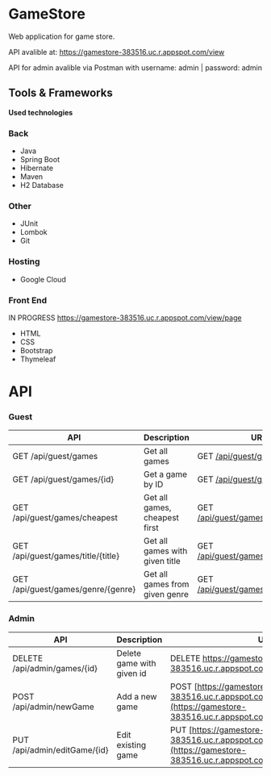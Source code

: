 # GameStore

Web application for game store.

API avalible at: https://gamestore-383516.uc.r.appspot.com/view

API for admin avalible via Postman with username: admin | password: admin
## Tools & Frameworks

**Used technologies**
### Back
* Java
* Spring Boot
* Hibernate
* Maven
* H2 Database

### Other
* JUnit
* Lombok
* Git

### Hosting 
* Google Cloud

### Front End
IN PROGRESS
https://gamestore-383516.uc.r.appspot.com/view/page
* HTML
* CSS
* Bootstrap
* Thymeleaf

# API

### Guest

API                               | Description                     | URL
----------------------------------|---------------------------------|--------------
GET /api/guest/games              | Get all games                   | GET [/api/guest/games](https://gamestore-383516.uc.r.appspot.com/api/guest/games)
GET /api/guest/games/{id}         | Get a game by ID                | GET [/api/guest/games/1](https://gamestore-383516.uc.r.appspot.com/api/guest/games/1)
GET /api/guest/games/cheapest     | Get all games, cheapest first   | GET [/api/guest/games/cheapest](https://gamestore-383516.uc.r.appspot.com/api/products/1)
GET /api/guest/games/title/{title}| Get all games with given title  | GET [/api/guest/games/title/{title}](https://gamestore-383516.uc.r.appspot.com/api/guest/games/title/Witcher)
GET /api/guest/games/genre/{genre}| Get all games from given genre  | GET [/api/guest/games/genre/{genre}](https://gamestore-383516.uc.r.appspot.com/api/guest/games/genre/RPG)

### Admin

API                               | Description                     | URL
----------------------------------|---------------------------------|--------------
DELETE /api/admin/games/{id}      | Delete game with given id       | DELETE https://gamestore-383516.uc.r.appspot.com/api/admin/games/1
POST /api/admin/newGame           | Add a new game                  | POST [https://gamestore-383516.uc.r.appspot.com/api/admin/newGame](https://gamestore-383516.uc.r.appspot.com/api/admin/newGame)
PUT /api/admin/editGame/{id}      | Edit existing game              | PUT [https://gamestore-383516.uc.r.appspot.com/api/admin/editGame/2](https://gamestore-383516.uc.r.appspot.com/api/admin/editGame/2)
